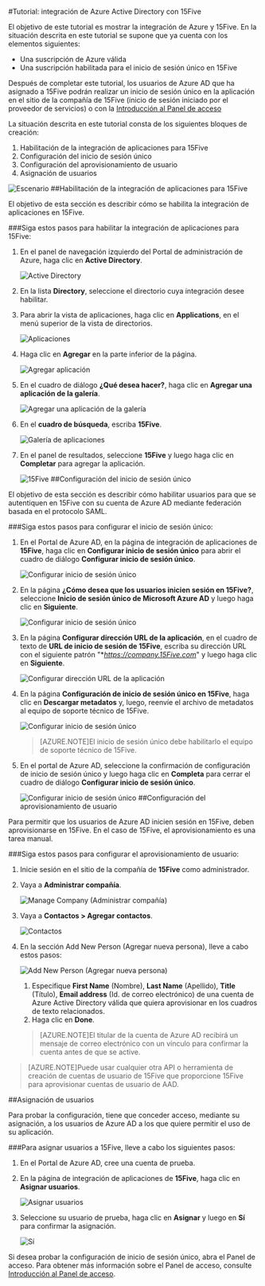 <properties 
    pageTitle="Tutorial: integración de Azure Active Directory con 15Five | Microsoft Azure" 
    description="Aprenda a usar 15Five con Azure Active Directory para habilitar el inicio de sesión único, el aprovisionamiento automatizado, etc." 
    services="active-directory" 
    authors="jeevansd"  
    documentationCenter="na" 
    manager="stevenpo"/>
<tags 
    ms.service="active-directory" 
    ms.devlang="na" 
    ms.topic="article" 
    ms.tgt_pltfrm="na" 
    ms.workload="identity" 
    ms.date="01/14/2016" 
    ms.author="jeedes" />

#Tutorial: integración de Azure Active Directory con 15Five

El objetivo de este tutorial es mostrar la integración de Azure y 15Five. En la situación descrita en este tutorial se supone que ya cuenta con los elementos siguientes:

-   Una suscripción de Azure válida
-   Una suscripción habilitada para el inicio de sesión único en 15Five

Después de completar este tutorial, los usuarios de Azure AD que ha asignado a 15Five podrán realizar un inicio de sesión único en la aplicación en el sitio de la compañía de 15Five (inicio de sesión iniciado por el proveedor de servicios) o con la [Introducción al Panel de acceso](active-directory-saas-access-panel-introduction.md)

La situación descrita en este tutorial consta de los siguientes bloques de creación:

1.  Habilitación de la integración de aplicaciones para 15Five
2.  Configuración del inicio de sesión único
3.  Configuración del aprovisionamiento de usuario
4.  Asignación de usuarios

![Escenario](./media/active-directory-saas-15five-tutorial/IC784667.png "Escenario")
##Habilitación de la integración de aplicaciones para 15Five

El objetivo de esta sección es describir cómo se habilita la integración de aplicaciones en 15Five.

###Siga estos pasos para habilitar la integración de aplicaciones para 15Five:

1.  En el panel de navegación izquierdo del Portal de administración de Azure, haga clic en **Active Directory**.

    ![Active Directory](./media/active-directory-saas-15five-tutorial/IC700993.png "Active Directory")

2.  En la lista **Directory**, seleccione el directorio cuya integración desee habilitar.

3.  Para abrir la vista de aplicaciones, haga clic en **Applications**, en el menú superior de la vista de directorios.

    ![Aplicaciones](./media/active-directory-saas-15five-tutorial/IC700994.png "Aplicaciones")

4.  Haga clic en **Agregar** en la parte inferior de la página.

    ![Agregar aplicación](./media/active-directory-saas-15five-tutorial/IC749321.png "Agregar aplicación")

5.  En el cuadro de diálogo **¿Qué desea hacer?**, haga clic en **Agregar una aplicación de la galería**.

    ![Agregar una aplicación de la galería](./media/active-directory-saas-15five-tutorial/IC749322.png "Agregar una aplicación de la galería")

6.  En el **cuadro de búsqueda**, escriba **15Five**.

    ![Galería de aplicaciones](./media/active-directory-saas-15five-tutorial/IC784668.png "Galería de aplicaciones")

7.  En el panel de resultados, seleccione **15Five** y luego haga clic en **Completar** para agregar la aplicación.

    ![15Five](./media/active-directory-saas-15five-tutorial/IC784669.png "15Five")
##Configuración del inicio de sesión único

El objetivo de esta sección es describir cómo habilitar usuarios para que se autentiquen en 15Five con su cuenta de Azure AD mediante federación basada en el protocolo SAML.

###Siga estos pasos para configurar el inicio de sesión único:

1.  En el Portal de Azure AD, en la página de integración de aplicaciones de **15Five**, haga clic en **Configurar inicio de sesión único** para abrir el cuadro de diálogo **Configurar inicio de sesión único**.

    ![Configurar inicio de sesión único](./media/active-directory-saas-15five-tutorial/IC784670.png "Configurar inicio de sesión único")

2.  En la página **¿Cómo desea que los usuarios inicien sesión en 15Five?**, seleccione **Inicio de sesión único de Microsoft Azure AD** y luego haga clic en **Siguiente**.

    ![Configurar inicio de sesión único](./media/active-directory-saas-15five-tutorial/IC784671.png "Configurar inicio de sesión único")

3.  En la página **Configurar dirección URL de la aplicación**, en el cuadro de texto de **URL de inicio de sesión de 15Five**, escriba su dirección URL con el siguiente patrón "**https://company.15Five.com*" y luego haga clic en **Siguiente**.

    ![Configurar dirección URL de la aplicación](./media/active-directory-saas-15five-tutorial/IC784672.png "Configurar dirección URL de la aplicación")

4.  En la página **Configuración de inicio de sesión único en 15Five**, haga clic en **Descargar metadatos** y, luego, reenvíe el archivo de metadatos al equipo de soporte técnico de 15Five.

    ![Configurar inicio de sesión único](./media/active-directory-saas-15five-tutorial/IC784673.png "Configurar inicio de sesión único")

    >[AZURE.NOTE]El inicio de sesión único debe habilitarlo el equipo de soporte técnico de 15Five.

5.  En el portal de Azure AD, seleccione la confirmación de configuración de inicio de sesión único y luego haga clic en **Completa** para cerrar el cuadro de diálogo **Configurar inicio de sesión único**.

    ![Configurar inicio de sesión único](./media/active-directory-saas-15five-tutorial/IC784674.png "Configurar inicio de sesión único")
##Configuración del aprovisionamiento de usuario

Para permitir que los usuarios de Azure AD inicien sesión en 15Five, deben aprovisionarse en 15Five. En el caso de 15Five, el aprovisionamiento es una tarea manual.

###Siga estos pasos para configurar el aprovisionamiento de usuario:

1.  Inicie sesión en el sitio de la compañía de **15Five** como administrador.

2.  Vaya a **Administrar compañía**.

    ![Manage Company (Administrar compañía)](./media/active-directory-saas-15five-tutorial/IC784675.png "Manage Company (Administrar compañía)")

3.  Vaya a **Contactos > Agregar contactos**.

    ![Contactos](./media/active-directory-saas-15five-tutorial/IC784676.png "Contactos")

4.  En la sección Add New Person (Agregar nueva persona), lleve a cabo estos pasos:

    ![Add New Person (Agregar nueva persona)](./media/active-directory-saas-15five-tutorial/IC784677.png "Add New Person (Agregar nueva persona)")

    1.  Especifique **First Name** (Nombre), **Last Name** (Apellido), **Title** (Título), **Email address** (Id. de correo electrónico) de una cuenta de Azure Active Directory válida que quiera aprovisionar en los cuadros de texto relacionados.
    2.  Haga clic en **Done**.

    >[AZURE.NOTE]El titular de la cuenta de Azure AD recibirá un mensaje de correo electrónico con un vínculo para confirmar la cuenta antes de que se active.

>[AZURE.NOTE]Puede usar cualquier otra API o herramienta de creación de cuentas de usuario de 15Five que proporcione 15Five para aprovisionar cuentas de usuario de AAD.

##Asignación de usuarios

Para probar la configuración, tiene que conceder acceso, mediante su asignación, a los usuarios de Azure AD a los que quiere permitir el uso de su aplicación.

###Para asignar usuarios a 15Five, lleve a cabo los siguientes pasos:

1.  En el Portal de Azure AD, cree una cuenta de prueba.

2.  En la página de integración de aplicaciones de **15Five**, haga clic en **Asignar usuarios**.

    ![Asignar usuarios](./media/active-directory-saas-15five-tutorial/IC784678.png "Asignar usuarios")

3.  Seleccione su usuario de prueba, haga clic en **Asignar** y luego en **Sí** para confirmar la asignación.

    ![Sí](./media/active-directory-saas-15five-tutorial/IC767830.png "Sí")

Si desea probar la configuración de inicio de sesión único, abra el Panel de acceso. Para obtener más información sobre el Panel de acceso, consulte [Introducción al Panel de acceso](active-directory-saas-access-panel-introduction.md).

<!---HONumber=AcomDC_0121_2016-->